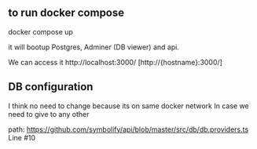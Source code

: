 ## to run docker compose 
docker compose up

it will bootup Postgres, Adminer (DB viewer) and api.

We can access it http://localhost:3000/ [http://{hostname}:3000/]


## DB configuration
I think no need to change because its on same docker network
In case we need to give to any other

path: https://github.com/symbolify/api/blob/master/src/db/db.providers.ts
Line #10
